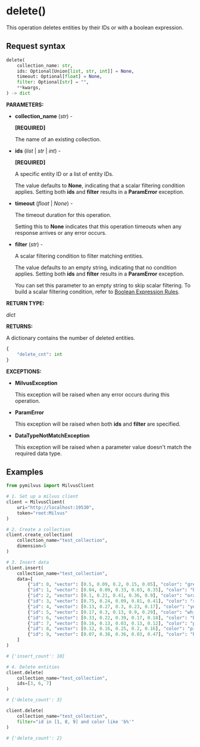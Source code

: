 
# delete()

This operation deletes entities by their IDs or with a boolean expression.

## Request syntax

```python
delete(
    collection_name: str,
    ids: Optional[Union[list, str, int]] = None,
    timeout: Optional[float] = None,
    filter: Optional[str] = "",
    **kwargs,
) -> dict
```

__PARAMETERS:__

- __collection_name__ (_str_) -

    __[REQUIRED]__

    The name of an existing collection.

- __ids__ (_list_ | _str_ | _int_) -

    __[REQUIRED]__

    A specific entity ID or a list of entity IDs.

    The value defaults to __None__, indicating that a scalar filtering condition applies. Setting both __ids__ and __filter__ results in a __ParamError__ exception.

- __timeout__ (_float_ | _None_) -

    The timeout duration for this operation. 

    Setting this to __None__ indicates that this operation timeouts when any response arrives or any error occurs.

- __filter__ (_str_) -

    A scalar filtering condition to filter matching entities. 

    The value defaults to an empty string, indicating that no condition applies. Setting both __ids__ and __filter__ results in a __ParamError__ exception.

    You can set this parameter to an empty string to skip scalar filtering. To build a scalar filtering condition, refer to [Boolean Expression Rules](https://milvus.io/docs/boolean.md). 

__RETURN TYPE:__

_dict_

__RETURNS:__

A dictionary contains the number of deleted entities.

```python
{
    "delete_cnt": int
}
```

__EXCEPTIONS:__

- __MilvusException__

    This exception will be raised when any error occurs during this operation.

- __ParamError__

    This exception will be raised when both __ids__ and __filter__ are specified.

- __DataTypeNotMatchException__

    This exception will be raised when a parameter value doesn't match the required data type.

## Examples

```python
from pymilvus import MilvusClient

# 1. Set up a milvus client
client = MilvusClient(
    uri="http://localhost:19530",
    token="root:Milvus"
)

# 2. Create a collection
client.create_collection(
    collection_name="test_collection",
    dimension=5
)

# 3. Insert data
client.insert(
    collection_name="test_collection",
    data=[
        {"id": 0, "vector": [0.5, 0.09, 0.2, 0.15, 0.05], "color": "green"},
        {"id": 1, "vector": [0.04, 0.09, 0.33, 0.03, 0.35], "color": "blue"},
        {"id": 2, "vector": [0.1, 0.21, 0.41, 0.36, 0.9], "color": "orange"},
        {"id": 3, "vector": [0.75, 0.24, 0.09, 0.81, 0.41], "color": "red"},
        {"id": 4, "vector": [0.13, 0.27, 0.3, 0.23, 0.17], "color": "yellow"},
        {"id": 5, "vector": [0.17, 0.3, 0.13, 0.9, 0.29], "color": "white"},
        {"id": 6, "vector": [0.33, 0.22, 0.39, 0.17, 0.18], "color": "black"},
        {"id": 7, "vector": [0.16, 0.13, 0.03, 0.13, 0.12], "color": "purple"},
        {"id": 8, "vector": [0.12, 0.16, 0.25, 0.2, 0.16], "color": "pink"},
        {"id": 9, "vector": [0.07, 0.38, 0.36, 0.03, 0.47], "color": "brown"}
    ]
)

# {'insert_count': 10}

# 4. Delete entities
client.delete(
    collection_name="test_collection",
    ids=[3, 6, 7]
)

# {'delete_count': 3}

client.delete(
    collection_name="test_collection",
    filter="id in [1, 8, 9] and color like 'b%'"
)

# {'delete_count': 2}
```

